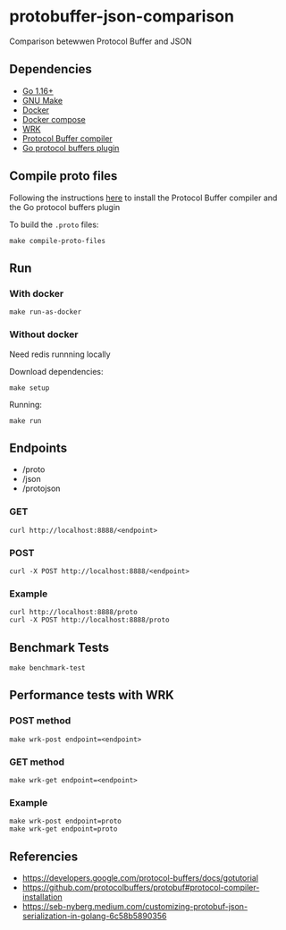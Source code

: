 # protobuffer-json-comparison
Comparison betewwen Protocol Buffer and JSON

## Dependencies
- [Go 1.16+](https://golang.org/)
- [GNU Make](https://www.gnu.org/software/make/)
- [Docker](https://docs.docker.com/get-docker/)
- [Docker compose](https://docs.docker.com/compose/)
- [WRK](https://github.com/wg/wrk)
- [Protocol Buffer compiler](https://github.com/protocolbuffers/protobuf#protocol-compiler-installation)
- [Go protocol buffers plugin](https://pkg.go.dev/google.golang.org/protobuf/cmd/protoc-gen-go)

## Compile proto files
Following the instructions [here](https://developers.google.com/protocol-buffers/docs/gotutorial#compiling-your-protocol-buffers) to install the Protocol Buffer compiler and the  Go protocol buffers plugin

To build the `.proto` files:
```
make compile-proto-files
```

## Run
### With docker
```
make run-as-docker
```

### Without docker
Need redis runnning locally

Download dependencies:
```
make setup
```

Running:
```
make run
```

## Endpoints
- /proto
- /json
- /protojson

### GET
```
curl http://localhost:8888/<endpoint>
```

### POST
```
curl -X POST http://localhost:8888/<endpoint>
```

### Example
```
curl http://localhost:8888/proto
curl -X POST http://localhost:8888/proto
```

## Benchmark Tests
```
make benchmark-test
```

## Performance tests with WRK
### POST method
```
make wrk-post endpoint=<endpoint>
```
### GET method
```
make wrk-get endpoint=<endpoint>
```

### Example
```
make wrk-post endpoint=proto
make wrk-get endpoint=proto
```

## Referencies
- https://developers.google.com/protocol-buffers/docs/gotutorial
- https://github.com/protocolbuffers/protobuf#protocol-compiler-installation
- https://seb-nyberg.medium.com/customizing-protobuf-json-serialization-in-golang-6c58b5890356
